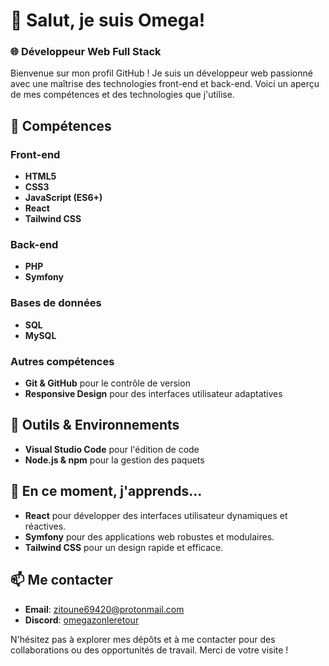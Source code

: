 # 👋 Salut, je suis Omega!

### 🌐 Développeur Web Full Stack

Bienvenue sur mon profil GitHub ! Je suis un développeur web passionné avec une maîtrise des technologies front-end et back-end. Voici un aperçu de mes compétences et des technologies que j'utilise.

## 🚀 Compétences

### Front-end
- **HTML5**
- **CSS3**
- **JavaScript (ES6+)**
- **React**
- **Tailwind CSS**

### Back-end
- **PHP**
- **Symfony**

### Bases de données
- **SQL**
- **MySQL**

### Autres compétences
- **Git & GitHub** pour le contrôle de version
- **Responsive Design** pour des interfaces utilisateur adaptatives

## 🔧 Outils & Environnements
- **Visual Studio Code** pour l'édition de code
- **Node.js & npm** pour la gestion des paquets

## 🌱 En ce moment, j'apprends...
- **React** pour développer des interfaces utilisateur dynamiques et réactives.
- **Symfony** pour des applications web robustes et modulaires.
- **Tailwind CSS** pour un design rapide et efficace.

## 📫 Me contacter
- **Email**: [zitoune69420@protonmail.com](mailto:zitoune69420@protonmail.com)
- **Discord**: [omegazonleretour](https://discordapp.com/users/1122447426570174555)

N'hésitez pas à explorer mes dépôts et à me contacter pour des collaborations ou des opportunités de travail. Merci de votre visite !

